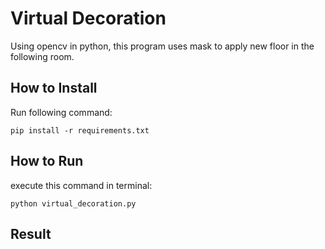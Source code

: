 # Virtual Decoration
Using opencv in python, this program uses mask to apply new floor in the following room.



## How to Install
Run following command:
```
pip install -r requirements.txt
```

## How to Run
execute this command in terminal:
```
python virtual_decoration.py
```

## Result
